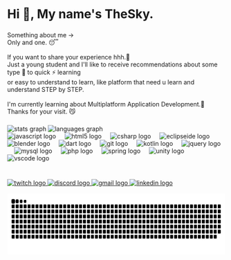 <h1 align="left">Hi 👋, My name's TheSky. </h1>

###

<p align="left">Something about me -><br>Only and one. 😴<br><br>If you want to share your experience hhh.🧐<br>Just a young student and I'll like to receive recommendations about some type 🤔 to quick ⚡ learning <br>or easy to understand to learn, like platform that need u learn and understand STEP by STEP.<br><br>I'm currently learning about Multiplatform Application Development.🌱<br>Thanks for your visit. 😼</p>

  
###

<div align="left">
  <img src="https://github-readme-stats.vercel.app/api?username=TheSky189&hide_title=false&hide_rank=false&show_icons=true&include_all_commits=true&count_private=true&disable_animations=false&theme=dracula&locale=en&hide_border=true" height="120" alt="stats graph"  />
  <img src="https://github-readme-stats.vercel.app/api/top-langs?username=TheSky189&locale=en&hide_title=false&layout=compact&card_width=320&langs_count=5&theme=dracula&hide_border=true" height="120" alt="languages graph"  />
  <!--
  <img src="https://github-profile-trophy.vercel.app?username=TheSky189&theme=dracula&no-frame=true&no-bg=true" height="90" alt="trophy graph"  />
</div> -->

<!-- ### -->

<div align="left">
  <img src="https://cdn.simpleicons.org/javascript/F7DF1E" height="30" alt="javascript logo"  />
  <img width="12" />
  <img src="https://skillicons.dev/icons?i=html" height="30" alt="html5 logo"  />
  <img width="12" />
  <img src="https://cdn.jsdelivr.net/gh/devicons/devicon/icons/csharp/csharp-original.svg" height="30" alt="csharp logo"  />
  <img width="12" />
  <img src="https://skillicons.dev/icons?i=eclipse" height="30" alt="eclipseide logo"  />
  <img width="12" />
  <img src="https://skillicons.dev/icons?i=blender" height="30" alt="blender logo"  />
  <img width="12" />
  <img src="https://cdn.simpleicons.org/dart/0175C2" height="30" alt="dart logo"  />
  <img width="12" />
  <img src="https://skillicons.dev/icons?i=git" height="30" alt="git logo"  />
  <img width="12" />
  <img src="https://cdn.simpleicons.org/kotlin/7F52FF" height="30" alt="kotlin logo"  />
  <img width="12" />
  <img src="https://cdn.simpleicons.org/jquery/0769AD" height="30" alt="jquery logo"  />
  <img width="12" />
  <img src="https://skillicons.dev/icons?i=mysql" height="30" alt="mysql logo"  />
  <img width="12" />
  <img src="https://cdn.simpleicons.org/php/777BB4" height="30" alt="php logo"  />
  <img width="12" />
  <img src="https://skillicons.dev/icons?i=spring" height="30" alt="spring logo"  />
  <img width="12" />
  <img src="https://skillicons.dev/icons?i=unity" height="30" alt="unity logo"  />
  <img width="12" />
  <img src="https://skillicons.dev/icons?i=vscode" height="30" alt="vscode logo"  />
</div>

<!--###-->

<br clear="both">  

<!--
<div align="center">
<img src="https://tenor.com/bUoDS.gif" align="right" height="30"  />
</div>
-->

###

<div align="left">
  <a href="https://www.twitch.tv/thesky0918" target="_blank">
    <img src="https://img.shields.io/static/v1?message=Twitch&logo=twitch&label=&color=9146FF&logoColor=white&labelColor=&style=for-the-badge" height="35" alt="twitch logo"  />
  </a>
  <a href="https://discordapp.com/users/711834186289381396" target="_blank">
    <img src="https://img.shields.io/static/v1?message=Discord&logo=discord&label=&color=7289DA&logoColor=white&labelColor=&style=for-the-badge" height="35" alt="discord logo"  />
  </a>
  <a href="mailto:kenkaneki94tg@gmail.com" target="_blank">
    <img src="https://img.shields.io/static/v1?message=Gmail&logo=gmail&label=&color=D14836&logoColor=white&labelColor=&style=for-the-badge" height="35" alt="gmail logo"  />
  </a>
  <a href="https://www.linkedin.com/in/jiajiao-xu/" target="_blank">
    <img src="https://img.shields.io/static/v1?message=LinkedIn&logo=linkedin&label=&color=0077B5&logoColor=white&labelColor=&style=for-the-badge" height="35" alt="linkedin logo"  />
  </a>
</div>

<!-- ### -->

<br clear="both">
<div align="left">
<img src="https://raw.githubusercontent.com/Platane/snk/output/github-contribution-grid-snake.svg" height="140"  />
</div>

###

<!-- ## Hi there 👋
Description: 
  -  Only and one. 😴
  -  My nickname's: Sky or AkaliX (is the same.)
If you want to share your experience hhh.🧐
  -  Just a young student and I'll like to receive recommendations about some type 🤔 to quick ⚡ learning or easy to understand to learn, like platform that need u learn and understand STEP by STEP.
  -  🌱 I'm currently learning about Multiplatform Application Development.

Thanks for your visit. 😼
<!--
**TheSky189/TheSky189** is a ✨ _special_ ✨ repository because its `README.md` (this file) appears on your GitHub profile.
Here are some ideas to get you started:

- 🔭 I’m currently working on ...
- 🌱 I’m currently learning ...
- 👯 I’m looking to collaborate on ...
- 🤔 I’m looking for help with ...
- 💬 Ask me about ...
- 📫 How to reach me: ...
- 😄 Pronouns: ...
- ⚡ Fun fact: ...
-->
